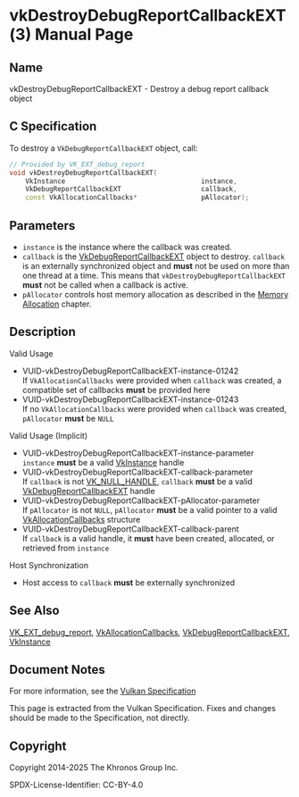 # vkDestroyDebugReportCallbackEXT(3) Manual Page

## Name

vkDestroyDebugReportCallbackEXT - Destroy a debug report callback object



## [](#_c_specification)C Specification

To destroy a `VkDebugReportCallbackEXT` object, call:

```c++
// Provided by VK_EXT_debug_report
void vkDestroyDebugReportCallbackEXT(
    VkInstance                                  instance,
    VkDebugReportCallbackEXT                    callback,
    const VkAllocationCallbacks*                pAllocator);
```

## [](#_parameters)Parameters

- `instance` is the instance where the callback was created.
- `callback` is the [VkDebugReportCallbackEXT](https://registry.khronos.org/vulkan/specs/latest/man/html/VkDebugReportCallbackEXT.html) object to destroy. `callback` is an externally synchronized object and **must** not be used on more than one thread at a time. This means that `vkDestroyDebugReportCallbackEXT` **must** not be called when a callback is active.
- `pAllocator` controls host memory allocation as described in the [Memory Allocation](https://registry.khronos.org/vulkan/specs/latest/html/vkspec.html#memory-allocation) chapter.

## [](#_description)Description

Valid Usage

- [](#VUID-vkDestroyDebugReportCallbackEXT-instance-01242)VUID-vkDestroyDebugReportCallbackEXT-instance-01242  
  If `VkAllocationCallbacks` were provided when `callback` was created, a compatible set of callbacks **must** be provided here
- [](#VUID-vkDestroyDebugReportCallbackEXT-instance-01243)VUID-vkDestroyDebugReportCallbackEXT-instance-01243  
  If no `VkAllocationCallbacks` were provided when `callback` was created, `pAllocator` **must** be `NULL`

Valid Usage (Implicit)

- [](#VUID-vkDestroyDebugReportCallbackEXT-instance-parameter)VUID-vkDestroyDebugReportCallbackEXT-instance-parameter  
  `instance` **must** be a valid [VkInstance](https://registry.khronos.org/vulkan/specs/latest/man/html/VkInstance.html) handle
- [](#VUID-vkDestroyDebugReportCallbackEXT-callback-parameter)VUID-vkDestroyDebugReportCallbackEXT-callback-parameter  
  If `callback` is not [VK\_NULL\_HANDLE](https://registry.khronos.org/vulkan/specs/latest/man/html/VK_NULL_HANDLE.html), `callback` **must** be a valid [VkDebugReportCallbackEXT](https://registry.khronos.org/vulkan/specs/latest/man/html/VkDebugReportCallbackEXT.html) handle
- [](#VUID-vkDestroyDebugReportCallbackEXT-pAllocator-parameter)VUID-vkDestroyDebugReportCallbackEXT-pAllocator-parameter  
  If `pAllocator` is not `NULL`, `pAllocator` **must** be a valid pointer to a valid [VkAllocationCallbacks](https://registry.khronos.org/vulkan/specs/latest/man/html/VkAllocationCallbacks.html) structure
- [](#VUID-vkDestroyDebugReportCallbackEXT-callback-parent)VUID-vkDestroyDebugReportCallbackEXT-callback-parent  
  If `callback` is a valid handle, it **must** have been created, allocated, or retrieved from `instance`

Host Synchronization

- Host access to `callback` **must** be externally synchronized

## [](#_see_also)See Also

[VK\_EXT\_debug\_report](https://registry.khronos.org/vulkan/specs/latest/man/html/VK_EXT_debug_report.html), [VkAllocationCallbacks](https://registry.khronos.org/vulkan/specs/latest/man/html/VkAllocationCallbacks.html), [VkDebugReportCallbackEXT](https://registry.khronos.org/vulkan/specs/latest/man/html/VkDebugReportCallbackEXT.html), [VkInstance](https://registry.khronos.org/vulkan/specs/latest/man/html/VkInstance.html)

## [](#_document_notes)Document Notes

For more information, see the [Vulkan Specification](https://registry.khronos.org/vulkan/specs/latest/html/vkspec.html#vkDestroyDebugReportCallbackEXT)

This page is extracted from the Vulkan Specification. Fixes and changes should be made to the Specification, not directly.

## [](#_copyright)Copyright

Copyright 2014-2025 The Khronos Group Inc.

SPDX-License-Identifier: CC-BY-4.0